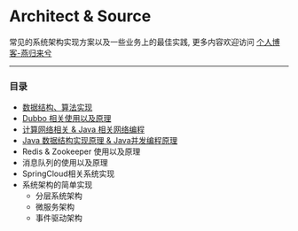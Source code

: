 # Architect & Source

常见的系统架构实现方案以及一些业务上的最佳实践, 更多内容欢迎访问 [个人博客-燕归来兮](https://www.zhoutao123.com)

---

### 目录
+ [数据结构、算法实现](./struct/src/main/java)
+ [Dubbo 相关使用以及原理](./dubbo)
+ [计算网络相关 & Java 相关网络编程](./network)
+ [Java 数据结构实现原理 & Java并发编程原理](./java-se)
+ Redis & Zookeeper 使用以及原理
+ 消息队列的使用以及原理  
+ SpringCloud相关系统实现
+ 系统架构的简单实现
    + 分层系统架构
    + 微服务架构
    + 事件驱动架构



